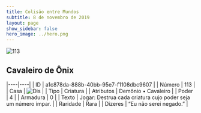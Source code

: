 ```yaml
---
title: Colisão entre Mundos
subtitle: 8 de novembro de 2019
layout: page
show_sidebar: false
hero_image: ../hero.png
---
```


![113](https://cdn.keyforgegame.com/media/card_front/pt/452_113_H728P3QFJ5H_pt.png)

## Cavaleiro de Ônix

|----|----|
| ID | a1c878da-888b-40bb-95e7-f1108dbc9607 |
| Número | 113 |
| Casa | ![Dis](https://archonarcana.com/images/thumb/e/e8/Dis.png/22px-Dis.png "Dis") |
| Tipo | Criatura |
| Atributos | Demônio • Cavaleiro |
| Poder | 4 |
| Armadura | 0 |
| Texto | Jogar: Destrua cada criatura cujo poder seja um número ímpar. |
| Raridade | Rara |
| Dizeres | “Eu não serei negado.” |
